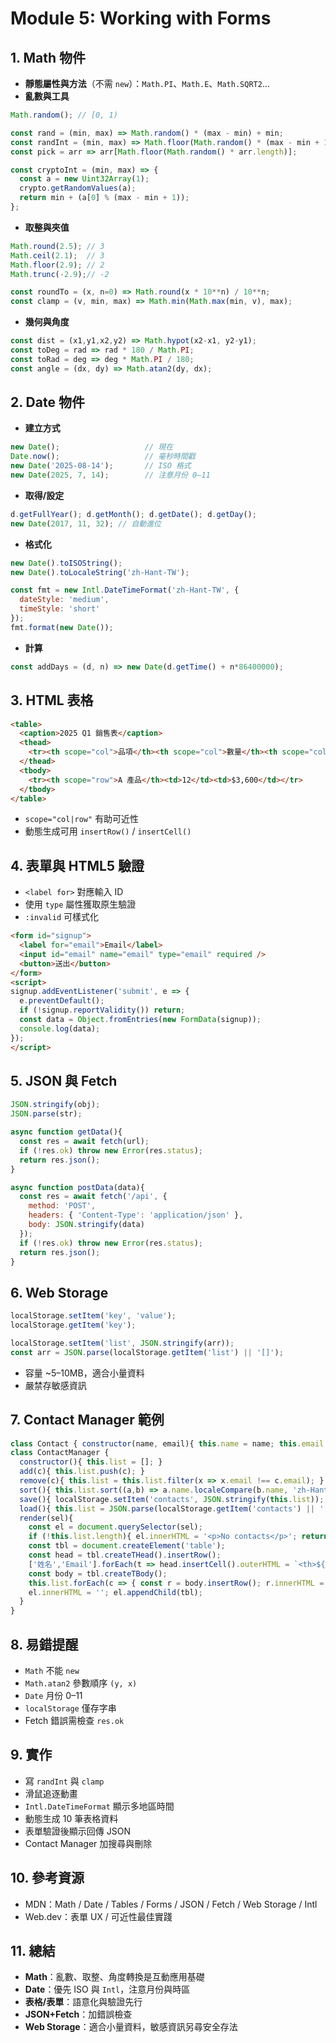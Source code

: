 # Module 5: Working with Forms

## 1. Math 物件
- **靜態屬性與方法**（不需 `new`）：`Math.PI`、`Math.E`、`Math.SQRT2`...
- **亂數與工具**
```jsx
Math.random(); // [0, 1)

const rand = (min, max) => Math.random() * (max - min) + min;
const randInt = (min, max) => Math.floor(Math.random() * (max - min + 1)) + min;
const pick = arr => arr[Math.floor(Math.random() * arr.length)];

const cryptoInt = (min, max) => {
  const a = new Uint32Array(1);
  crypto.getRandomValues(a);
  return min + (a[0] % (max - min + 1));
};
```
- **取整與夾值**
```jsx
Math.round(2.5); // 3
Math.ceil(2.1);  // 3
Math.floor(2.9); // 2
Math.trunc(-2.9);// -2

const roundTo = (x, n=0) => Math.round(x * 10**n) / 10**n;
const clamp = (v, min, max) => Math.min(Math.max(min, v), max);
```
- **幾何與角度**
```jsx
const dist = (x1,y1,x2,y2) => Math.hypot(x2-x1, y2-y1);
const toDeg = rad => rad * 180 / Math.PI;
const toRad = deg => deg * Math.PI / 180;
const angle = (dx, dy) => Math.atan2(dy, dx);
```

## 2. Date 物件
- **建立方式**
```jsx
new Date();                   // 現在
Date.now();                   // 毫秒時間戳
new Date('2025-08-14');       // ISO 格式
new Date(2025, 7, 14);        // 注意月份 0–11
```
- **取得/設定**
```jsx
d.getFullYear(); d.getMonth(); d.getDate(); d.getDay();
new Date(2017, 11, 32); // 自動進位
```
- **格式化**
```jsx
new Date().toISOString();
new Date().toLocaleString('zh-Hant-TW');

const fmt = new Intl.DateTimeFormat('zh-Hant-TW', {
  dateStyle: 'medium',
  timeStyle: 'short'
});
fmt.format(new Date());
```
- **計算**
```jsx
const addDays = (d, n) => new Date(d.getTime() + n*86400000);
```

## 3. HTML 表格
```html
<table>
  <caption>2025 Q1 銷售表</caption>
  <thead>
    <tr><th scope="col">品項</th><th scope="col">數量</th><th scope="col">金額</th></tr>
  </thead>
  <tbody>
    <tr><th scope="row">A 產品</th><td>12</td><td>$3,600</td></tr>
  </tbody>
</table>
```
- `scope="col|row"` 有助可近性
- 動態生成可用 `insertRow()` / `insertCell()`

## 4. 表單與 HTML5 驗證
- `<label for>` 對應輸入 ID
- 使用 `type` 屬性獲取原生驗證
- `:invalid` 可樣式化
```html
<form id="signup">
  <label for="email">Email</label>
  <input id="email" name="email" type="email" required />
  <button>送出</button>
</form>
<script>
signup.addEventListener('submit', e => {
  e.preventDefault();
  if (!signup.reportValidity()) return;
  const data = Object.fromEntries(new FormData(signup));
  console.log(data);
});
</script>
```

## 5. JSON 與 Fetch
```jsx
JSON.stringify(obj);
JSON.parse(str);

async function getData(){
  const res = await fetch(url);
  if (!res.ok) throw new Error(res.status);
  return res.json();
}

async function postData(data){
  const res = await fetch('/api', {
    method: 'POST',
    headers: { 'Content-Type': 'application/json' },
    body: JSON.stringify(data)
  });
  if (!res.ok) throw new Error(res.status);
  return res.json();
}
```

## 6. Web Storage
```jsx
localStorage.setItem('key', 'value');
localStorage.getItem('key');

localStorage.setItem('list', JSON.stringify(arr));
const arr = JSON.parse(localStorage.getItem('list') || '[]');
```
- 容量 ~5–10MB，適合小量資料
- 嚴禁存敏感資訊

## 7. Contact Manager 範例
```jsx
class Contact { constructor(name, email){ this.name = name; this.email = email; } }
class ContactManager {
  constructor(){ this.list = []; }
  add(c){ this.list.push(c); }
  remove(c){ this.list = this.list.filter(x => x.email !== c.email); }
  sort(){ this.list.sort((a,b) => a.name.localeCompare(b.name, 'zh-Hant')); }
  save(){ localStorage.setItem('contacts', JSON.stringify(this.list)); }
  load(){ this.list = JSON.parse(localStorage.getItem('contacts') || '[]'); }
  render(sel){
    const el = document.querySelector(sel);
    if (!this.list.length){ el.innerHTML = '<p>No contacts</p>'; return; }
    const tbl = document.createElement('table');
    const head = tbl.createTHead().insertRow();
    ['姓名','Email'].forEach(t => head.insertCell().outerHTML = `<th>${t}</th>`);
    const body = tbl.createTBody();
    this.list.forEach(c => { const r = body.insertRow(); r.innerHTML = `<td>${c.name}</td><td>${c.email}</td>`; });
    el.innerHTML = ''; el.appendChild(tbl);
  }
}
```

## 8. 易錯提醒
- `Math` 不能 `new`
- `Math.atan2` 參數順序 `(y, x)`
- `Date` 月份 0–11
- `localStorage` 僅存字串
- Fetch 錯誤需檢查 `res.ok`

## 9. 實作
- 寫 `randInt` 與 `clamp`
- 滑鼠追逐動畫
- `Intl.DateTimeFormat` 顯示多地區時間
- 動態生成 10 筆表格資料
- 表單驗證後顯示回傳 JSON
- Contact Manager 加搜尋與刪除

## 10. 參考資源
- MDN：Math / Date / Tables / Forms / JSON / Fetch / Web Storage / Intl
- Web.dev：表單 UX / 可近性最佳實踐

## 11. 總結
- **Math**：亂數、取整、角度轉換是互動應用基礎
- **Date**：優先 ISO 與 `Intl`，注意月份與時區
- **表格/表單**：語意化與驗證先行
- **JSON+Fetch**：加錯誤檢查
- **Web Storage**：適合小量資料，敏感資訊另尋安全存法
